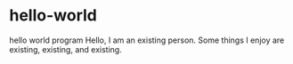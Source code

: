# hello-world
hello world program
Hello, I am an existing person. Some things I enjoy are existing, existing, and existing. 
